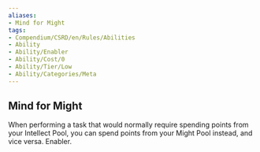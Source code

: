 ```yaml
---
aliases:
- Mind for Might
tags:
- Compendium/CSRD/en/Rules/Abilities
- Ability
- Ability/Enabler
- Ability/Cost/0
- Ability/Tier/Low
- Ability/Categories/Meta
---
```


  
## Mind for Might  
When performing a task that would normally require spending points from your Intellect Pool, you can spend points from your Might Pool instead, and vice versa. Enabler.